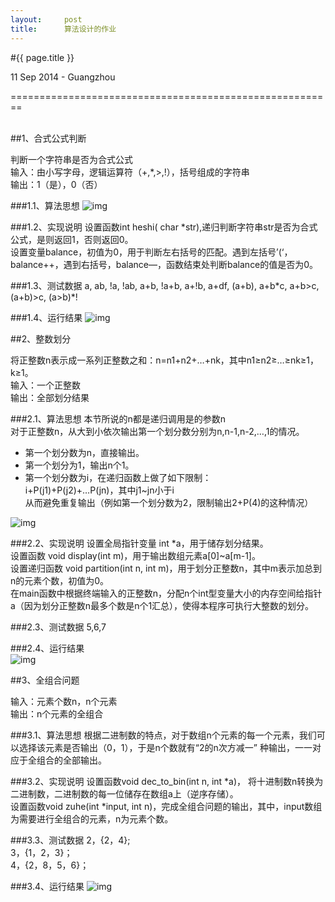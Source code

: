 ```yaml
---
layout:     post
title:      算法设计的作业
---
```


#{{ page.title }}  
<p class="meta">11 Sep 2014 - Guangzhou</p> 

========================================================  
<br>

##1、合式公式判断

判断一个字符串是否为合式公式  
输入：由小写字母，逻辑运算符（+,*,>,!），括号组成的字符串  
输出：1（是），0（否）

###1.1、算法思想
![img][1.1]

###1.2、实现说明
设置函数int heshi( char *str),递归判断字符串str是否为合式公式，是则返回1，否则返回0。  
设置变量balance，初值为0，用于判断左右括号的匹配。遇到左括号’(‘，balance++，遇到右括号，balance—，函数结束处判断balance的值是否为0。


###1.3、测试数据
a, ab, !a, !ab, a+b, !a+b, a+!b, a+df, (a+b), a+b\*c, a+b>c, (a+b)>c, (a>b)*!

###1.4、运行结果
![img][1.4]

##2、整数划分

将正整数n表示成一系列正整数之和：n=n1+n2+…+nk，其中n1≥n2≥…≥nk≥1，k≥1。  
输入：一个正整数  
输出：全部划分结果  

###2.1、算法思想
本节所说的n都是递归调用是的参数n  
对于正整数n，从大到小依次输出第一个划分数分别为n,n-1,n-2,…,1的情况。  

* 第一个划分数为n，直接输出。
* 第一个划分为1，输出n个1。
* 第一个划分数为i，在递归函数上做了如下限制：  
  i+P(j1)+P(j2)+…P(jn)，其中j1~jn小于i  
  从而避免重复输出（例如第一个划分数为2，限制输出2+P(4)的这种情况）  

![img][2.1]

###2.2、实现说明
设置全局指针变量 int *a，用于储存划分结果。  
设置函数 void display(int m)，用于输出数组元素a[0]~a[m-1]。  
设置递归函数 void partition(int n, int m)，用于划分正整数n，其中m表示加总到n的元素个数，初值为0。  
在main函数中根据终端输入的正整数n，分配n个int型变量大小的内存空间给指针a（因为划分正整数n最多个数是n个1汇总），使得本程序可执行大整数的划分。  

###2.3、测试数据
5,6,7

###2.4、运行结果  
![img][2.4]

##3、全组合问题

输入：元素个数n，n个元素   
输出：n个元素的全组合  

###3.1、算法思想
根据二进制数的特点，对于数组n个元素的每一个元素，我们可以选择该元素是否输出（0，1），于是n个数就有“2的n次方减一” 种输出，一一对应于全组合的全部输出。


###3.2、实现说明
设置函数void dec_to_bin(int n, int *a)， 将十进制数n转换为二进制数，二进制数的每一位储存在数组a上（逆序存储）。  
设置函数void zuhe(int *input, int n)，完成全组合问题的输出，其中，input数组为需要进行全组合的元素，n为元素个数。  

###3.3、测试数据
2，{2，4};  
3，{1，2，3}；  
4，{2，8，5，6}；

###3.4、运行结果
![img][3.4]

[1.1]: /images/alg/alg_1.1.png
[1.4]: /images/alg/alg_1.4.png
[2.1]: /images/alg/alg_2.1.png
[2.4]: /images/alg/alg_2.4.png
[3.4]: /images/alg/alg_3.4.png
